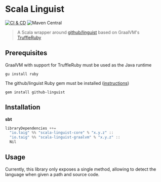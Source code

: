 # Scala Linguist

[![CI & CD](https://github.com/taig/scala-linguist/actions/workflows/main.yml/badge.svg)](https://github.com/taig/scala-linguist/actions/workflows/main.yml)
![Maven Central](https://img.shields.io/maven-central/v/io.taig/scala-linguist-core)

> A Scala wrapper around [github/linguist](https://github.com/github/linguist) based on GraalVM's [TruffleRuby](https://www.graalvm.org/reference-manual/ruby/)

## Prerequisites

GraalVM with support for TruffleRuby must be used as the Java runtime  

```
gu install ruby
```

The github/linguist Ruby gem must be installed ([instructions](https://github.com/github/linguist#installation))  

```
gem install github-linguist
```

## Installation

**sbt**

```scala
libraryDependencies ++=
  "io.taig" %% "scala-linguist-core" % "x.y.z" :: 
  "io.taig" %% "scala-linguist-graalvm" % "x.y.z" ::
  Nil
```

## Usage

Currently, this library only exposes a single method, allowing to detect the language when given a path and source code.

```scala
```